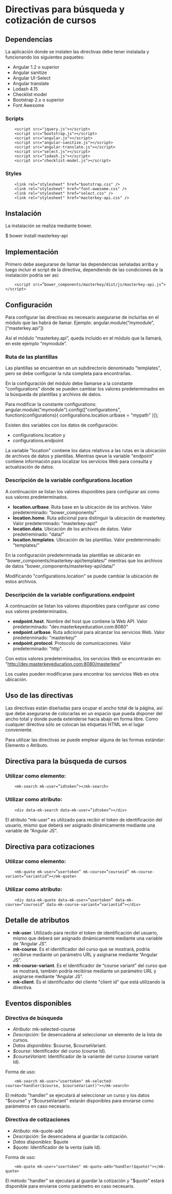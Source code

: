 # Directivas para búsqueda y cotización de cursos

Dependencias
------------

La aplicación donde se instalen las directivas debe tener instalada y funcionando los siguientes paquetes:
* Angular 1.2 o superior
* Angular sanitize
* Angular UI-Select
* Angular translate
* Lodash 4.15
* Checklist model
* Bootstrap 2.x o superior
* Font Awesome

### Scripts
        <script src="jquery.js"></script>
        <script src="bootstrap.js"></script>
        <script src="angular.js"></script>
        <script src="angular-sanitize.js"></script>
        <script src="angular-translate.js"></script>
        <script src="select.js"></script>
        <script src="lodash.js"></script>
        <script src="checklist-model.js"></script>

### Styles
        <link rel="stylesheet" href="bootstrap.css" />
        <link rel="stylesheet" href="font-awesome.css" />
        <link rel="stylesheet" href="select.css" />
        <link rel="stylesheet" href="masterkey-api.css" />

Instalación
-----------

La instalación se realiza mediante bower.

$ bower install masterkey-api


Implementación
--------------

Primero debe asegurarse de llamar las dependencias señaladas arriba y luego incluir el script de la directiva, dependiendo de las condiciones de la instalación podría ser así:

        <script src=”bower_components/masterkey/dist/js/masterkey-api.js”></script>


Configuración
-------------

Para configurar las directivas es necesario asegurarse de incluirlas en el módulo que las habrá de llamar. Ejemplo:
angular.module(“mymodule”, [“masterkey.api”])

Así el módulo “masterkey.api”, queda incluido en el módulo que la llamará, en este ejemplo “mymodule”.

### Ruta de las plantillas
Las plantillas se encuentran en un subdirectorio denominado "templates", pero se debe configurar la ruta completa para encontrarlas.

En la configuración del módulo debe llamarse a la constante "configurations" donde se pueden cambiar los valores predeterminados en la búsqueda de plantillas y archivos de datos.

Para modificar la constante configurations:
        angular.module("mymodule").config(["configurations", function(configurations){ configurations.location.urlbase = "mypath" }]);

Existen dos variables con los datos de configuración:
* configurations.location y
* configurations.endpoint

La variable "location" contiene los datos relativos a las rutas en la ubicación de archivos de datos y plantillas.
Mientras qwue la variable "endpoint" contiene información para localizar los servicios Web para consulta y actualización de datos.

### Descripción de la variable configurations.location
A continuación se listan los valores disponibles para configurar asi como sus valores predeterminados.
* **location.urlbase**. Ruta base en la ubicación de los archivos. Valor predeterminado: "bower_components/"
* **location.home**. Ruta adicional para distinguir la ubicación de masterkey. Valor predeterminado: "masterkey-api/"
* **location.data**. Ubicación de los archivos de datos. Valor predetreminado: "data/"
* **location.templates**. Ubicación de las plantillas. Valor predeterminado: "templates/"

En la configuración predeterminada las plantillas se ubicarán en
"bower_components/masterkey-api/templates/"
mientras que los archivos de datos
"bower_components/masterkey-api/data/"

Modificando "configurations.location" se puede cambiar la ubicación de estos archivos.

### Descripción de la variable configurations.endpoint
A continuación se listan los valores disponibles para configurar así como sus valores predeterminados.
* **endpoint.host**. Nombre del host que contiene la Web API. Valor predeterminado: "dev.masterkeyeducation.com:8080"
* **endpoint.urlbase**. Ruta adicional para alcanzar los servicios Web. Valor predeterminado: "masterkey/"
* **endpoint.protocol**. Protocolo de comunicaciones. Valor predeterminado: "http".

Con estos valores predeterminados, los servicios Web se encontrarán en:
"http://dev.masterkeyeducation.com:8080/masterkey/"

Los cuales pueden modificarse para encontrar los servicios Web en otra ubicación.


Uso de las directivas
---------------------

Las directivas están diseñadas para ocupar el ancho total de la página, así que debe asegurarse de colocarlas en un espacio que pueda disponer del ancho total y donde pueda extenderse hacia abajo en forma libre.
Como cualquier directiva sólo se colocan las etiquetas HTML en el lugar conveniente.

Para utilizar las directivas se puede emplear alguna de las formas estándar: Elemento o Atributo.

Directiva para la búsqueda de cursos
------------------------------------

### Utilizar como elemento:
        <mk-search mk-user=”idtoken”></mk-search>

### Utilizar como atributo:
        <div data-mk-search data-mk-user=”idtoken”></div>
El atributo “mk-user” es utilizado para recibir el token de identificación del usuario, mismo que deberá ser asignado dinámicamente mediante una variable de “Angular JS”.


Directiva para cotizaciones
---------------------------

### Utilizar como elemento:
        <mk-quote mk-user=”usertoken” mk-course=”courseid” mk-course-variant=”variantid”></mk-quote>

### Utilizar como atributo:
        <div data-mk-quote data-mk-user=”usertoken” data-mk-course=”courseid” data-mk-course-variant=”variantid”></div>

Detalle de atributos
--------------------

* **mk-user**. Utilizado para recibir el token de identificación del usuario, mismo que deberá ser asignado dinámicamente mediante una variable de “Angular JS”.
* **mk-course**. Es el identificador del curso que se mostrará, podría recibirse mediante un parámetro URL y asignarse mediante “Angular JS”.
* **mk-course-variant**. Es el identificador de “course variant” del curso que se mostrará, también podría recibirse mediante un parámetro URL y asignarse mediante “Angular JS”.
* **mk-client**. Es el identificador del cliente "client id" que está utilizando la directiva.

Eventos disponibles
-------------------

### Directiva de búsqueda

* *Atributo*: mk-selected-course
* *Descripción*: Se desencadena al seleccionar un elemento de la lista de cursos.
* *Datos disponibles*: $course, $courseVariant.
* *$course*: Identificador del curso (course Id).
* *$courseVariant*: Identificador de la variante del curso (course variant Id).

Forma de uso:

        <mk-search mk-user="usertoken" mk-selected-course="handler($course, $courseVariant)"></mk-search>


El método "handler" se ejecutará al seleccionar un curso y los datos 
"$course" y "$courseVariant" estarán disponibles para enviarse como 
parámetros en caso necesario.


### Directiva de cotizaciones

* *Atributo*: mk-quote-add
* *Descripción*: Se desencadena al guardar la cotización.
* *Datos disponibles*: $quote
* *$quote*: Identificador de la venta (sale Id).

Forma de uso:

        <mk-quote mk-user="usertoken" mk-quote-add="handler($quote)"></mk-quote>


El método "handler" se ejecutará al guardar la cotización y "$quote" estará
disponible para enviarse como parámetro en caso necesario.
